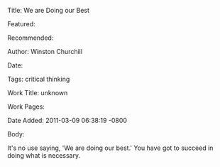 Title: We are Doing our Best

Featured: 

Recommended: 

Author: Winston Churchill

Date: 

Tags: critical thinking

Work Title: unknown

Work Pages:  

Date Added: 2011-03-09 06:38:19 -0800

Body:

It's no use saying, 'We are doing our best.' You have got to succeed in doing what is necessary. 


